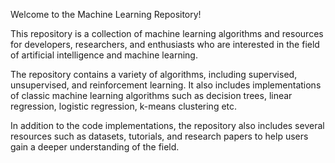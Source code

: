 Welcome to the Machine Learning Repository!

This repository is a collection of machine learning algorithms and resources for developers, researchers, and enthusiasts who are interested in the field of artificial intelligence and machine learning.

The repository contains a variety of algorithms, including supervised, unsupervised, and reinforcement learning. It also includes implementations of classic machine learning algorithms such as decision trees, linear regression, logistic regression, k-means clustering etc.

In addition to the code implementations, the repository also includes several resources such as datasets, tutorials, and research papers to help users gain a deeper understanding of the field.

